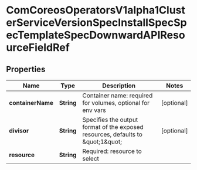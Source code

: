 
# ComCoreosOperatorsV1alpha1ClusterServiceVersionSpecInstallSpecSpecTemplateSpecDownwardAPIResourceFieldRef

## Properties
Name | Type | Description | Notes
------------ | ------------- | ------------- | -------------
**containerName** | **String** | Container name: required for volumes, optional for env vars |  [optional]
**divisor** | **String** | Specifies the output format of the exposed resources, defaults to \&quot;1\&quot; |  [optional]
**resource** | **String** | Required: resource to select | 



